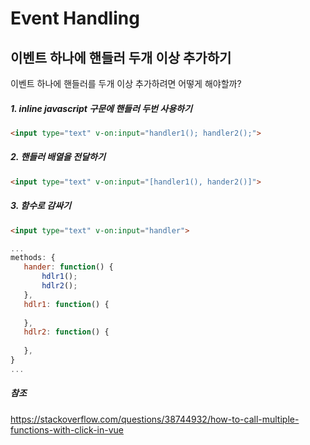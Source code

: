 # Event Handling



## 이벤트 하나에 핸들러 두개 이상 추가하기

이벤트 하나에 핸들러를 두개 이상 추가하려면 어떻게 해야할까?



##### 1. inline javascript 구문에 핸들러 두번 사용하기

```html
<input type="text" v-on:input="handler1(); handler2();">
```



##### 2.  핸들러 배열을 전달하기

```html
<input type="text" v-on:input="[handler1(), hander2()]">
```



##### 3. 함수로 감싸기

```html
<input type="text" v-on:input="handler">
```

```javascript
...
methods: {
   hander: function() {
       hdlr1();
       hdlr2();
   },
   hdlr1: function() {
       
   },
   hdlr2: function() {
       
   },
}
...
```



##### 참조

https://stackoverflow.com/questions/38744932/how-to-call-multiple-functions-with-click-in-vue





